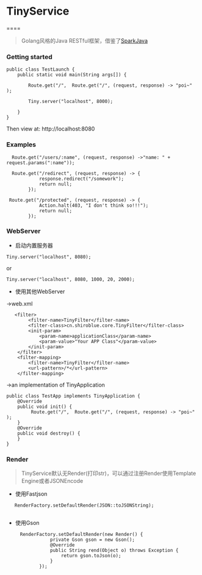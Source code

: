 # TinyService
====

>Golang风格的Java RESTful框架，借鉴了[SparkJava](https://github.com/WhiteBlue/spark)

### Getting started

```
public class TestLaunch {
    public static void main(String args[]) {

        Route.get("/",  Route.get("/", (request, response) -> "poi~" );

        Tiny.server("localhost", 8000);

    }
}
```

Then view at: http://localhost:8080

### Examples

```
  Route.get("/users/:name", (request, response) ->"name: " + request.params(":name"));
```

```
  Route.get("/redirect", (request, response) -> {
            response.redirect("/somework");
            return null;
        });
```

```
 Route.get("/protected", (request, response) -> {
            Action.halt(403, "I don't think so!!!");
            return null;
        });
```

### WebServer

* 启动内置服务器


```
Tiny.server("localhost", 8080);
```
or

```
Tiny.server("localhost", 8080, 1000, 20, 2000);
```


* 使用其他WebServer

->web.xml

```
   <filter>
        <filter-name>TinyFilter</filter-name>
        <filter-class>cn.shiroblue.core.TinyFilter</filter-class>
        <init-param>
            <param-name>applicationClass</param-name>
            <param-value>"Your APP Class"</param-value>
        </init-param>
    </filter>
    <filter-mapping>
        <filter-name>TinyFilter</filter-name>
        <url-pattern>/*</url-pattern>
    </filter-mapping>
```

->an implementation of TinyApplication

```
public class TestApp implements TinyApplication {
    @Override
    public void init() {
         Route.get("/",  Route.get("/", (request, response) -> "poi~" );
    }
    @Override
    public void destroy() {
    }
}
```

### Render
>TinyService默认无Render(打印str)，可以通过注册Render使用Template Engine或者JSONEncode

* 使用Fastjson

```
   RenderFactory.setDefaultRender(JSON::toJSONString);
   
```

* 使用Gson

```
     RenderFactory.setDefaultRender(new Render() {
                private Gson gson = new Gson();
                @Override
                public String rend(Object o) throws Exception {
                    return gson.toJson(o);
                }
            });
```


